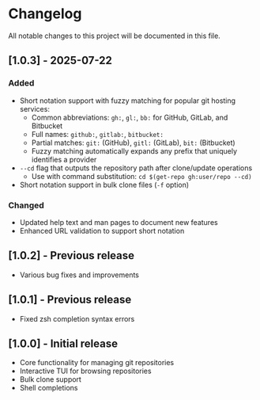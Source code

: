# Changelog

All notable changes to this project will be documented in this file.

## [1.0.3] - 2025-07-22

### Added
- Short notation support with fuzzy matching for popular git hosting services:
  - Common abbreviations: `gh:`, `gl:`, `bb:` for GitHub, GitLab, and Bitbucket
  - Full names: `github:`, `gitlab:`, `bitbucket:`
  - Partial matches: `git:` (GitHub), `gitl:` (GitLab), `bit:` (Bitbucket)
  - Fuzzy matching automatically expands any prefix that uniquely identifies a provider
- `--cd` flag that outputs the repository path after clone/update operations
  - Use with command substitution: `cd $(get-repo gh:user/repo --cd)`
- Short notation support in bulk clone files (`-f` option)

### Changed
- Updated help text and man pages to document new features
- Enhanced URL validation to support short notation

## [1.0.2] - Previous release
- Various bug fixes and improvements

## [1.0.1] - Previous release
- Fixed zsh completion syntax errors

## [1.0.0] - Initial release
- Core functionality for managing git repositories
- Interactive TUI for browsing repositories
- Bulk clone support
- Shell completions